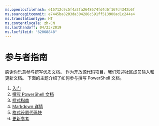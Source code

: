 ```yaml
---
ms.openlocfilehash: e15712c9c5f4a2fa2648674fd4d6f167d4342b6f
ms.sourcegitcommit: e7445ba8203da304286c591ff513900ad1c244a4
ms.translationtype: HT
ms.contentlocale: zh-CN
ms.lasthandoff: 04/23/2019
ms.locfileid: "62068848"
---
```

# <a name="contributor-guide"></a>参与者指南

感谢你乐意参与撰写优质文档。
作为开放源代码项目，我们欢迎社区成员输入和更新文档。
下面的主题介绍了如何参与撰写 PowerShell 文档。

1. [入门](./contributing/1-GET-STARTED.md)
2. [撰写 PowerShell 文档](./contributing/2-WRITING.md)
3. [样式指南](./contributing/3-STYLE-GUIDE.md)
4. [Markdown 详情](./contributing/4-MARKDOWN-SPECIFICS.md)
5. [格式设置代码块](./contributing/5-FORMATTING-CODE.md)
6. [更新参考](./contributing/6-UPDATING-REFERENCE.md)
